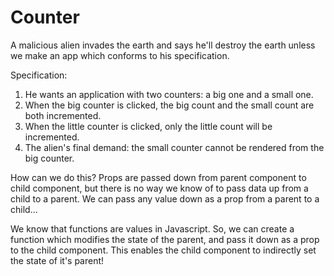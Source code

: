 # Counter

A malicious alien invades the earth and says he'll destroy the earth unless we make an app which conforms to his specification.

Specification:

1. He wants an application with two counters: a big one and a small one.
2. When the big counter is clicked, the big count and the small count are both incremented.
3. When the little counter is clicked, only the little count will be incremented.
4. The alien's final demand: the small counter cannot be rendered from the big counter.

How can we do this? Props are passed down from parent component to child component, but there is no way we know of to pass data up from a child to a parent. We can pass any value down as a prop from a parent to a child...

We know that functions are values in Javascript. So, we can create a function which modifies the state of the parent, and pass it down as a prop to the child component. This enables the child component to indirectly set the state of it's parent!
